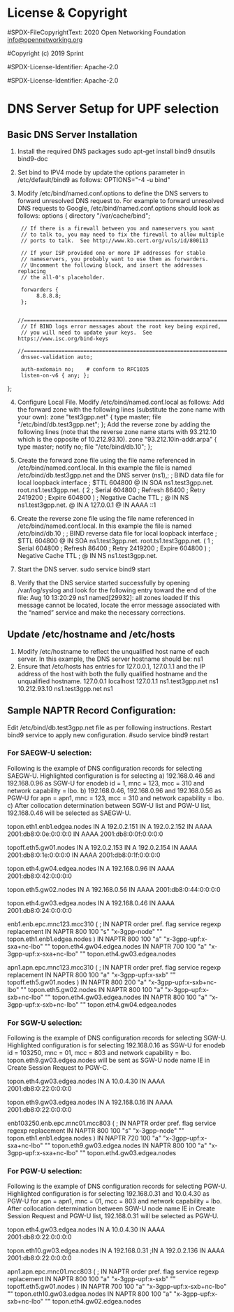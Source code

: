 # License & Copyright
#SPDX-FileCopyrightText: 2020 Open Networking Foundation <info@opennetworking.org>

#Copyright (c) 2019 Sprint

#SPDX-License-Identifier: Apache-2.0

#SPDX-License-Identifier: Apache-2.0

# DNS Server Setup for UPF selection

## Basic DNS Server Installation
1. Install the required DNS packages
sudo apt-get install bind9 dnsutils bind9-doc
2. Set bind to IPV4 mode by update the options parameter in /etc/default/bind9 as follows:
OPTIONS="-4 -u bind"
3. Modify /etc/bind/named.conf.options to define the DNS servers to forward unresolved DNS request to.  For example to forward unresolved DNS requests to Google, /etc/bind/named.conf.options should look as follows:
options {
        directory "/var/cache/bind";

        // If there is a firewall between you and nameservers you want
        // to talk to, you may need to fix the firewall to allow multiple
        // ports to talk.  See http://www.kb.cert.org/vuls/id/800113

        // If your ISP provided one or more IP addresses for stable
        // nameservers, you probably want to use them as forwarders.
        // Uncomment the following block, and insert the addresses replacing
        // the all-0's placeholder.

        forwarders {
             8.8.8.8;
        };

        //========================================================================
        // If BIND logs error messages about the root key being expired,
        // you will need to update your keys.  See https://www.isc.org/bind-keys
        //========================================================================
        dnssec-validation auto;

        auth-nxdomain no;    # conform to RFC1035
        listen-on-v6 { any; };
};

4. Configure Local File.  Modify /etc/bind/named.conf.local as follows:
Add the forward zone with the following lines (substitute the zone name with your own):
zone "test3gpp.net" {
 type master;
 file "/etc/bind/db.test3gpp.net";
};
Add the reverse zone by adding the following lines (note that the reverse zone name starts with 93.212.10 which is the opposite of 10.212.93.10).
zone "93.212.10in-addr.arpa" {
 type master;
 notify no;
 file "/etc/bind/db.10";
};

5. Create the forward zone file using the file name referenced in /etc/bind/named.conf.local.  In this example the file is named /etc/bind/db.test3gpp.net and the DNS server (ns1),;
; BIND data file for local loopback interface
;
$TTL    604800
@       IN      SOA     ns1.test3gpp.net. root.ns1.test3gpp.net. (
                              2         ; Serial
                         604800         ; Refresh
                          86400         ; Retry
                        2419200         ; Expire
                         604800 )       ; Negative Cache TTL
;
@       IN      NS      ns1.test3gpp.net.
@       IN      A       127.0.0.1
@       IN      AAAA    ::1


6. Create the reverse zone file using the file name referenced in /etc/bind/named.conf.local.  In this example the file is named /etc/bind/db.10
;
; BIND reverse data file for local loopback interface
;
$TTL    604800
@       IN      SOA     ns1.test3gpp.net. root.ts1.test3gpp.net. (
                              1         ; Serial
                         604800         ; Refresh
                          86400         ; Retry
                        2419200         ; Expire
                         604800 )       ; Negative Cache TTL
;
@       IN      NS      ns1.test3gpp.net.

7. Start the DNS server.
sudo service bind9 start
8. Verify that the DNS service started successfully by opening /var/log/syslog and look for the following entry toward the end of the file:
Aug 10 13:20:29 ns1 named[29932]: all zones loaded
If this message cannot be located, locate the error message associated with the “named” service and make the necessary corrections.

## Update /etc/hostname and /etc/hosts
1. Modify /etc/hostname to reflect the unqualified host name of each server.  In this example, the DNS server hostname should be:
ns1
 2. Ensure that /etc/hosts has entries for 127.0.0.1, 127.0.1.1 and the IP address of the host with both the fully qualified hostname and the unqualified hostname.
127.0.0.1	localhost
127.0.1.1	ns1.test3gpp.net	ns1
10.212.93.10	ns1.test3gpp.net	ns1





## Sample NAPTR Record Configuration:
Edit /etc/bind/db.test3gpp.net file as per following instructions. Restart bind9 service to apply new configuration.
#sudo service bind9 restart

### For SAEGW-U selection:
Following is the example of DNS configuration records for selecting SAEGW-U. Highlighted configuration is for selecting 
a) 192.168.0.46 and 192.168.0.96 as SGW-U for enodeb id = 1, mnc = 123, mcc = 310 and network capability = lbo. 
b) 192.168.0.46, 192.168.0.96 and 192.168.0.56 as PGW-U for apn = apn1, mnc = 123, mcc = 310 and network capability = lbo. 
c) After collocation determination between SGW-U list and PGW-U list, 192.168.0.46 will be selected as SAEGW-U. 

topon.eth1.enb1.edgea.nodes IN A 192.0.2.151
                       IN A 192.0.2.152
                       IN AAAA 2001:db8:0:0e:0:0:0:0
                       IN AAAA 2001:db8:0:0f:0:0:0:0

topoff.eth5.gw01.nodes IN A 192.0.2.153
                       IN A 192.0.2.154
                       IN AAAA 2001:db8:0:1e:0:0:0:0
                       IN AAAA 2001:db8:0:1f:0:0:0:0

topon.eth4.gw04.edgea.nodes  IN A 192.168.0.96
                       IN AAAA 2001:db8:0:42:0:0:0:0

topon.eth5.gw02.nodes  IN A 192.168.0.56
                       IN AAAA 2001:db8:0:44:0:0:0:0		   

topon.eth4.gw03.edgea.nodes  IN A 192.168.0.46
                       IN AAAA 2001:db8:0:24:0:0:0:0

enb1.enb.epc.mnc123.mcc310 (
;  IN NAPTR order pref. flag service                           regexp replacement
   IN NAPTR 800   100   "s" "x-3gpp-node"                          "" topon.eth1.enb1.edgea.nodes )
   IN NAPTR 800   100   "a" "x-3gpp-upf:x-sxa+nc-lbo"              "" topon.eth4.gw04.edgea.nodes
   IN NAPTR 700   100   "a" "x-3gpp-upf:x-sxa+nc-lbo"              "" topon.eth4.gw03.edgea.nodes
					   
apn1.apn.epc.mnc123.mcc310  (
;  IN NAPTR order pref. flag service                           regexp replacement
   IN NAPTR 800   100   "a" "x-3gpp-upf:x-sxb"                     "" topoff.eth5.gw01.nodes )
   IN NAPTR 800   200   "a" "x-3gpp-upf:x-sxb+nc-lbo"              "" topon.eth5.gw02.nodes
   IN NAPTR 800   100   "a" "x-3gpp-upf:x-sxb+nc-lbo"              "" topon.eth4.gw03.edgea.nodes
   IN NAPTR 800   100   "a" "x-3gpp-upf:x-sxb+nc-lbo"              "" topon.eth4.gw04.edgea.nodes

### For SGW-U selection:
Following is the example of DNS configuration records for selecting SGW-U. Highlighted configuration is for selecting 
192.168.0.16 as SGW-U for enodeb id = 103250, mnc = 01, mcc = 803 and network capability = lbo. 
topon.eth9.gw03.edgea.nodes will be sent as SGW-U node name IE in Create Session Request to PGW-C.


topon.eth4.gw03.edgea.nodes  IN A 10.0.4.30
                        IN AAAA 2001:db8:0:22:0:0:0:0

topon.eth9.gw03.edgea.nodes  IN A 192.168.0.16
                        IN AAAA 2001:db8:0:22:0:0:0:0
					   
enb103250.enb.epc.mnc01.mcc803 (
;  IN NAPTR order pref. flag service                           regexp replacement
   IN NAPTR 800   100   "s" "x-3gpp-node"                          "" topon.eth1.enb1.edgea.nodes )
   IN NAPTR 720   100   "a" "x-3gpp-upf:x-sxa+nc-lbo"              "" topon.eth9.gw03.edgea.nodes
   IN NAPTR 800   100   "a" "x-3gpp-upf:x-sxa+nc-lbo"              "" topon.eth4.gw03.edgea.nodes


### For PGW-U selection:
Following is the example of DNS configuration records for selecting PGW-U. Highlighted configuration is for selecting 
192.168.0.31 and 10.0.4.30 as PGW-U for apn = apn1, mnc = 01, mcc = 803 and network capability = lbo. 
After collocation determination between SGW-U node name IE in Create Session Request and PGW-U list, 192.168.0.31 will be selected as PGW-U. 

topon.eth4.gw03.edgea.nodes  IN A 10.0.4.30
                        IN AAAA 2001:db8:0:22:0:0:0:0

topon.eth10.gw03.edgea.nodes  IN A 192.168.0.31
                       ;IN A 192.0.2.136
                       IN AAAA 2001:db8:0:22:0:0:0:0

apn1.apn.epc.mnc01.mcc803  (
;  IN NAPTR order pref. flag service                           regexp replacement
   IN NAPTR 800   100   "a" "x-3gpp-upf:x-sxb"                     "" topoff.eth5.gw01.nodes )
   IN NAPTR 700   100   "a" "x-3gpp-upf:x-sxb+nc-lbo"              "" topon.eth10.gw03.edgea.nodes
   IN NAPTR 800   100   "a" "x-3gpp-upf:x-sxb+nc-lbo"              "" topon.eth4.gw02.edgea.nodes
